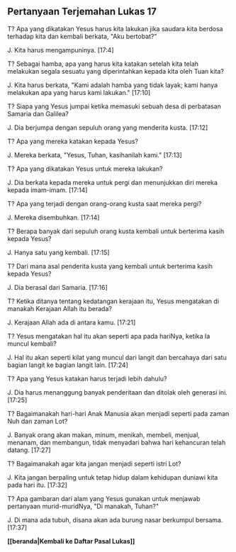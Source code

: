 ## Pertanyaan Terjemahan Lukas 17 ##

T? Apa yang dikatakan Yesus harus kita lakukan jika saudara kita berdosa terhadap kita dan kembali berkata, "Aku bertobat?"

J. Kita harus mengampuninya. [17:4]

T? Sebagai hamba, apa yang harus kita katakan setelah kita telah melakukan segala sesuatu yang diperintahkan kepada kita oleh Tuan kita?

J. Kita harus berkata, "Kami adalah hamba yang tidak layak; kami hanya melakukan apa yang harus kami lakukan." [17:10]

T? Siapa yang Yesus jumpai ketika memasuki sebuah desa di perbatasan Samaria dan Galilea?

J. Dia berjumpa dengan sepuluh orang yang menderita kusta. [17:12]

T? Apa yang mereka katakan kepada Yesus?

J. Mereka berkata, "Yesus, Tuhan, kasihanilah kami." [17:13]

T? Apa yang dikatakan Yesus untuk mereka lakukan?

J. Dia berkata kepada mereka untuk pergi dan menunjukkan diri mereka kepada imam-imam. [17:14]

T? Apa yang terjadi dengan orang-orang kusta saat mereka pergi?

J. Mereka disembuhkan. [17:14]

T? Berapa banyak dari sepuluh orang kusta kembali untuk berterima kasih kepada Yesus?

J. Hanya satu yang kembali. [17:15]

T? Dari mana asal penderita kusta yang kembali untuk berterima kasih kepada Yesus?

J. Dia berasal dari Samaria. [17:16]

T? Ketika ditanya tentang kedatangan kerajaan itu, Yesus mengatakan di manakah Kerajaan Allah itu berada?

J. Kerajaan Allah ada di antara kamu. [17:21]

T? Yesus mengatakan hal itu akan seperti apa pada hariNya, ketika Ia muncul kembali?

J. Hal itu akan seperti kilat yang muncul dari langit dan bercahaya dari satu bagian langit ke bagian langit lain. [17:24]

T? Apa yang Yesus katakan harus terjadi lebih dahulu?

J. Dia harus menanggung banyak penderitaan dan ditolak oleh generasi ini. [17:25]

T? Bagaimanakah hari-hari Anak Manusia akan menjadi seperti pada zaman Nuh dan zaman Lot?

J. Banyak orang akan makan, minum, menikah, membeli, menjual, menanam, dan membangun, tidak menyadari bahwa hari kehancuran telah datang. [17:27]

T? Bagaimanakah agar kita jangan menjadi seperti istri Lot?

J. Kita jangan berpaling untuk tetap hidup dalam kehidupan duniawi kita pada hari itu. [17:32]

T? Apa gambaran dari alam yang Yesus gunakan untuk menjawab pertanyaan murid-muridNya, "Di manakah, Tuhan?"

J. Di mana ada tubuh, disana akan ada burung nasar berkumpul bersama. [17:37]

__[[beranda|Kembali ke Daftar Pasal Lukas]]__

